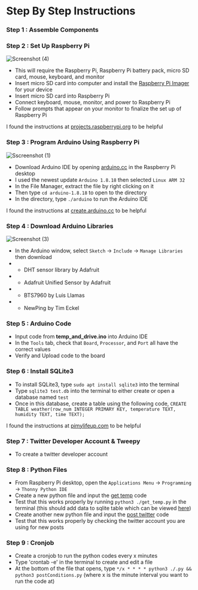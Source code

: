 # Step By Step Instructions


### Step 1 : Assemble Components



### Step 2 : Set Up Raspberry Pi
![Screenshot (4)](https://user-images.githubusercontent.com/109180573/184982249-e00b766c-4fc0-4566-a87c-1a39a82448d7.png)
* This will require the Raspberry Pi, Raspberry Pi battery pack,  micro SD card, mouse, keyboard, and monitor
* Insert micro SD card into computer and install the [Raspberry Pi Imager](https://www.raspberrypi.com/software/) for your device
* Insert micro SD card into Raspberry Pi
* Connect keyboard, mouse, monitor, and power to Raspberry Pi
* Follow prompts that appear on your monitor to finalize the set up of Raspberry Pi

I found the instructions at [projects.raspberrypi.org](https://projects.raspberrypi.org/en/projects/raspberry-pi-setting-up/0) to be helpful

### Step 3 : Program Arduino Using Raspberry Pi
![Sscreenshot (1)](https://user-images.githubusercontent.com/109180573/184982452-6683fa86-a8aa-4e98-9e69-f50120d01984.jpg)
*  Download Arduino IDE by opening [arduino.cc](https://www.arduino.cc/en/software/OldSoftwareReleases#previous) in the Raspberry Pi desktop
*  I used the newest update ``Arduino 1.8.18`` then selected ``Linux ARM 32`` 
*  In the File Manager, extract the file by right clicking on it
*  Then type ``cd arduino-1.8.18`` to open to the directory
*  In the directory, type ``./arduino`` to run the Arduino IDE

I found the instructions at [create.arduino.cc](https://create.arduino.cc/projecthub/ruchir1674/how-to-interface-arduino-with-raspberrypi-504b06) to be helpful

### Step 4 : Download Arduino Libraries
![Screenshot (3)](https://user-images.githubusercontent.com/109180573/184982325-f3d4b353-7043-4f8a-9781-bb95bb17d683.png)
* In the Arduino window, select ``Sketch`` -> ``Include`` -> ``Manage Libraries`` then download
* * DHT sensor library  by  Adafruit
* * Adafruit Unified Sensor  by  Adafruit
* * BTS7960  by  Luis Llamas
* * NewPing  by  Tim Eckel

### Step 5 : Arduino Code

* Input code from **temp_and_drive.ino** into Arduino IDE
* In the ``Tools`` tab, check that ``Board``, ``Processor``, and ``Port`` all have the correct values
* Verify and Upload code to the board

### Step 6 : Install SQLite3

* To install SQLite3, type ``sudo apt install sqlite3`` into the terminal
* Type ``sqlite3 test.db`` into the terminal to either create or open a database named ``test`` 
* Once in this database, create a table using the following code, ``CREATE TABLE weather(row_num INTEGER PRIMARY KEY, temperature TEXT, humidity TEXT, time TEXT);``

I found the instructions at [pimylifeup.com](https://pimylifeup.com/raspberry-pi-sqlite/) to be helpful

### Step 7 : Twitter Developer Account & Tweepy

* To create a twitter developer account

### Step 8 : Python Files 

* From Raspberry Pi desktop, open the ``Applications Menu`` -> ``Programming`` -> ``Thonny Python IDE``
* Create a new python file and input the [get temp](get_temp.py) code
* Test that this works properly by running ``python3 ./get_temp.py`` in the terminal (this should add data to sqlite table which can be viewed [here](https://sqliteviewer.app/))
* Create another new python file and input the [post twitter](post_twitter.py) code
* Test that this works properly by checking the twitter account you are using for new posts

### Step 9 : Cronjob

* Create a cronjob to run the python codes every x minutes
* Type 'crontab -e' in the terminal to create and edit a file
* At the bottom of the file that opens, type ``*/x * * * * python3 ./.py && python3 postConditions.py``
(where x is the minute interval you want to run the code at)
